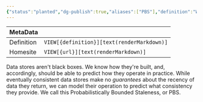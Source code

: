 ```yaml
---
{"status":"planted","dg-publish":true,"aliases":["PBS"],"definition":"We can predict the expected consistency of an eventually consistent data store using models we've developed, called Probabilistically Bounded Staleness.","tags":["concept/SRE/cloud/azure"],"creation_date":"2024-05-02 18:40","url":"http://pbs.cs.berkeley.edu/","permalink":"/concepts/probabilistically-bounded-staleness/","dgPassFrontmatter":true}
---
```


| MetaData   |                                              |
| ---------- | -------------------------------------------- |
| Definition | `VIEW[{definition}][text(renderMarkdown)]`   |
| Homesite   | `VIEW[{url}][text(renderMarkdown)]`          |




Data stores aren't black boxes. We know how they're built, and, accordingly, should be able to predict how they operate in practice. While eventually consistent data stores make no _guarantees_ about the recency of data they return, we can model their operation to predict what consistency they provide. We call this Probabilistically Bounded Staleness, or PBS.